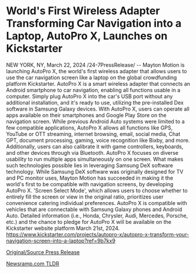 # World's First Wireless Adapter Transforming Car Navigation into a Laptop, AutoPro X, Launches on Kickstarter

NEW YORK, NY, March 22, 2024 /24-7PressRelease/ -- Mayton Motion is launching AutoPro X, the world's first wireless adapter that allows users to use the car navigation screen like a laptop on the global crowdfunding platform Kickstarter.  AutoPro X is a smart wireless adapter that connects an Android smartphone to car navigation, enabling all functions usable in a computer. Simply plug AutoPro X into the car's USB port without any additional installation, and it's ready to use, utilizing the pre-installed Dex software in Samsung Galaxy devices.  With AutoPro X, users can operate all apps available on their smartphones and Google Play Store on the navigation screen. While previous Android Auto systems were limited to a few compatible applications, AutoPro X allows all functions like GPS, YouTube or OTT streaming, internet browsing, email, social media, Chat GPT, document processing, gaming, voice recognition like Bixby, and more. Additionally, users can also calibrate it with game controllers, keyboards, and other devices through via Bluetooth. AutoPro X focuses on diverse usability to run multiple apps simultaneously on one screen.  What makes such technologies possible lies in leveraging Samsung DeX software technology. While Samsung DeX software was originally designed for TV and PC monitor uses, Mayton Motion has succeeded in making it the world's first to be compatible with navigation screens, by developing AutoPro X.  'Screen Select Mode', which allows users to choose whether to entirely fill the screen or view in the original ratio, prioritizes user convenience catering individual preferences.  AutoPro X is compatible with vehicles that are connectable with Samsung Galaxy phones and Android Auto. Detailed information (i.e., Honda, Chrysler, Audi, Mercedes, Porsche, etc.) and the chance to pledge for AutoPro X will be available on the Kickstarter website platform March 21st, 2024.  https://www.kickstarter.com/projects/autopro-x/autopro-x-transform-your-navigation-screen-into-a-laptop?ref=9b7kx9 

[Original/Source Press Release](https://www.24-7pressrelease.com/press-release/509448/worlds-first-wireless-adapter-transforming-car-navigation-into-a-laptop-autopro-x-launches-on-kickstarter) 

[Newsramp.com TLDR](https://newsramp.com/None) 